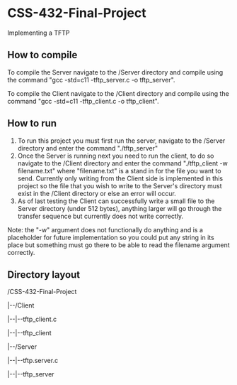 # CSS-432-Final-Project
Implementing a TFTP

## How to compile
To compile the Server navigate to the /Server directory and compile using the command "gcc -std=c11 -tftp_server.c -o tftp_server".

To compile the Client navigate to the /Client directory and compile using the command "gcc -std=c11 -tftp_client.c -o tftp_client".

## How to run
1. To run this project you must first run the server, navigate to the /Server directory and enter the command "./tftp_server"
2. Once the Server is running next you need to run the client, to do so navigate to the /Client directory and enter the command "./tftp_client -w filename.txt" where "filename.txt" is a stand in for the file you want to send. Currently only writing from the Client side is implemented in this project so the file that you wish to write to the Server's directory must exist in the /Client directory or else an error will occur.
3. As of last testing the Client can successfully write a small file to the Server directory (under 512 bytes), anything larger will go through the transfer sequence but currently does not write correctly.

Note: the "-w" argument does not functionally do anything and is a placeholder for future implementation so you could put any string in its place but something must go there to be able to read the filename argument correctly.

## Directory layout
/CSS-432-Final-Project

|--/Client

|--|--tftp_client.c

|--|--tftp_client

|--/Server

|--|--tftp.server.c

|--|--tftp_server
